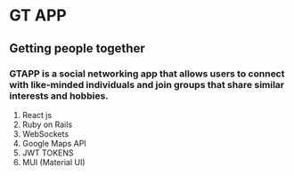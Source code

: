 # GT APP
## Getting people together
### GTAPP is a social networking app that allows users to connect with like-minded individuals and join groups that share similar interests and hobbies.

1. React js
2. Ruby on Rails
3. WebSockets
4. Google Maps API
5. JWT TOKENS
6. MUI (Material UI)


